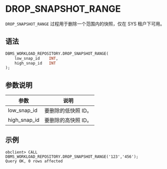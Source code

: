 # DROP_SNAPSHOT_RANGE

`DROP_SNAPSHOT_RANGE` 过程用于删除一个范围内的快照，仅在 SYS 租户下可用。

## 语法

```sql
DBMS_WORKLOAD_REPOSITORY.DROP_SNAPSHOT_RANGE(
    low_snap_id    INT,
    high_snap_id   INT
);
```

## 参数说明

| **参数** | **说明** |
| --- | --- |
| low_snap_id | 要删除的低快照 ID。 |
| high_snap_id | 要删除的高快照 ID。 |

## 示例

```shell
obclient> CALL DBMS_WORKLOAD_REPOSITORY.DROP_SNAPSHOT_RANGE('123','456');
Query OK, 0 rows affected
```
